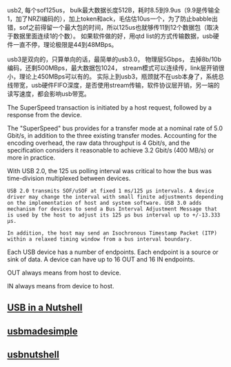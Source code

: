 
usb2, 每个sof125us， bulk最大数据长度512B，耗时8.5到9.9us（9.9是传输全1，加了NRZI编码的），加上token和ack，毛估估10us一个，为了防止babble出错，sof之前得留一个最大包的时间，所以125us也就够传11到12个数据包（取决于数据里面连续1的个数）。
如果软件做的好，用qtd list的方式传输数据，usb硬件一直不停，理论极限是44到48MBps。

usb3是双向的，只算单向的话，最简单的usb3.0， 物理层5Gbps， 去掉8b/10b编码，还剩500MBps，最大数据包1024， stream模式可以连续传，link层开销很小，理论上450MBps可以有的。
实际上到usb3，瓶颈就不在usb本身了，系统总线带宽，usb硬件FIFO深度，是否使用stream传输，软件协议层开销，另一端的读写速度，都会影响usb带宽。

The SuperSpeed transaction is initiated by a host request, followed by a response from the device. 

The "SuperSpeed" bus provides for a transfer mode at a nominal rate of 5.0 Gbit/s, in addition to the three existing transfer modes. Accounting for the encoding overhead, the raw data throughput is 4 Gbit/s, and the specification considers it reasonable to achieve 3.2 Gbit/s (400 MB/s) or more in practice.

With USB 2.0, the 125 us polling interval was critical to how the bus was time-division multiplexed between devices.


    USB 2.0 transmits SOF/uSOF at fixed 1 ms/125 μs intervals. A device driver may change the interval with small finite adjustments depending on the implementation of host and system software. USB 3.0 adds mechanism for devices to send a Bus Interval Adjustment Message that is used by the host to adjust its 125 μs bus interval up to +/-13.333 μs.

    In addition, the host may send an Isochronous Timestamp Packet (ITP) within a relaxed timing window from a bus interval boundary.
Each USB device has a number of endpoints. Each endpoint is a source or sink of data. A device can have up to 16 OUT and 16 IN endpoints.

OUT always means from host to device.

IN always means from device to host.

## [USB in a Nutshell](https://sge.frba.utn.edu.ar/upload/Materias/95-0435/archivos/usb-in-a-nutshell.pdf)

## [usbmadesimple](https://www.usbmadesimple.co.uk)

## [usbnutshell](https://www.beyondlogic.org/usbnutshell/usb4.shtml)
